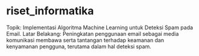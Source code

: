 # riset_informatika
Topik: Implementasi Algoritma Machine Learning untuk Deteksi Spam pada Email. Latar Belakang: Peningkatan penggunaan email sebagai media komunikasi membawa serta tantangan terhadap keamanan dan kenyamanan pengguna, terutama dalam hal deteksi spam. 
